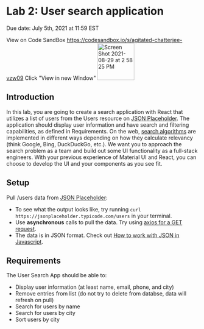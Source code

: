 # Lab 2: User search application
Due date: July 5th, 2021 at 11:59 EST

View on Code SandBox
https://codesandbox.io/s/agitated-chatterjee-vzw09
Click "View in new Window"
<img width="97" alt="Screen Shot 2021-08-29 at 2 58 25 PM" src="https://user-images.githubusercontent.com/85521283/131266654-1e139a02-6bf9-4d76-848e-5368d8508f0a.png">

## Introduction
In this lab, you are going to create a search application with React that utilizes a list of users from the Users resource on [JSON Placeholder](https://jsonplaceholder.typicode.com/). The application should display user information and have search and filtering capabilities, as defined in Requirements. On the web, [search algorithms](https://en.wikipedia.org/wiki/Search_algorithm) are implemented in different ways depending on how they calculate relevancy (think Google, Bing, DuckDuckGo, etc.). We want you to approach the search problem as a team and build out some UI functionality as a full-stack engineers. With your previous experience of Material UI and React, you can choose to develop the UI and your components as you see fit.

## Setup
  Pull /users data from [JSON Placeholder](https://jsonplaceholder.typicode.com/):
+ To see what the output looks like, try running
  `curl https://jsonplaceholder.typicode.com/users`
  in your terminal.
+ Use **asynchronous** calls to pull the data. Try using [axios for a GET request](https://careerkarma.com/blog/axios-get/).
+ The data is in JSON format. Check out [How to work with JSON in Javascript](https://www.digitalocean.com/community/tutorials/how-to-work-with-json-in-javascript).


## Requirements
The User Search App should be able to:
+ Display user information (at least name, email, phone, and city)
+ Remove entries from list (do not try to delete from databse, data will refresh on pull)
+ Search for users by name
+ Search for users by city
+ Sort users by city
